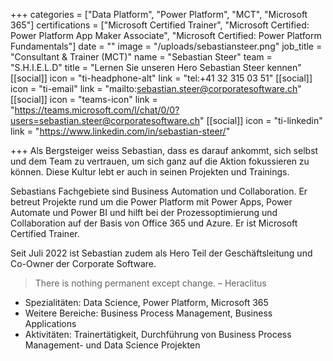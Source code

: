 +++
categories = ["Data Platform", "Power Platform", "MCT", "Microsoft 365"]
certifications = ["Microsoft Certified Trainer", "Microsoft Certified: Power Platform App Maker Associate", "Microsoft Certified: Power Platform Fundamentals"]
date = ""
image = "/uploads/sebastiansteer.png"
job_title = "Consultant & Trainer (MCT)"
name = "Sebastian Steer"
team = "S.H.I.E.L.D"
title = "Lernen Sie unseren Hero Sebastian Steer kennen"
[[social]]
icon = "ti-headphone-alt"
link = "tel:+41 32 315 03 51"
[[social]]
icon = "ti-email"
link = "mailto:sebastian.steer@corporatesoftware.ch"
[[social]]
icon = "teams-icon"
link = "https://teams.microsoft.com/l/chat/0/0?users=sebastian.steer@corporatesoftware.ch"
[[social]]
icon = "ti-linkedin"
link = "https://www.linkedin.com/in/sebastian-steer/"

+++
Als Bergsteiger weiss Sebastian, dass es darauf ankommt, sich selbst und dem Team zu vertrauen, um sich ganz auf die Aktion fokussieren zu können. Diese Kultur lebt er auch in seinen Projekten und Trainings.

Sebastians Fachgebiete sind Business Automation und Collaboration. Er betreut Projekte rund um die Power Platform mit Power Apps, Power Automate und Power BI und hilft bei der Prozessoptimierung und Collaboration auf der Basis von Office 365 und Azure. Er ist Microsoft Certified Trainer.

Seit Juli 2022 ist Sebastian zudem als Hero Teil der Geschäftsleitung und Co-Owner der Corporate Software.

> There is nothing permanent except change. – Heraclitus

* Spezialitäten: Data Science, Power Platform, Microsoft 365
* Weitere Bereiche: Business Process Management, Business Applications
* Aktivitäten: Trainertätigkeit, Durchführung von Business Process Management- und Data Science Projekten
